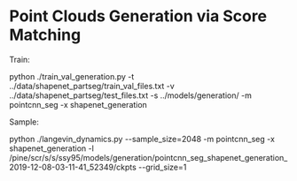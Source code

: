 # Point Clouds Generation via Score Matching

Train:

python ./train_val_generation.py -t ../data/shapenet_partseg/train_val_files.txt -v ../data/shapenet_partseg/test_files.txt -s ../models/generation/ -m pointcnn_seg -x shapenet_generation

Sample:

python ./langevin_dynamics.py --sample_size=2048 -m pointcnn_seg -x shapenet_generation  -l /pine/scr/s/s/ssy95/models/generation/pointcnn_seg_shapenet_generation_2019-12-08-03-11-41_52349/ckpts  --grid_size=1
